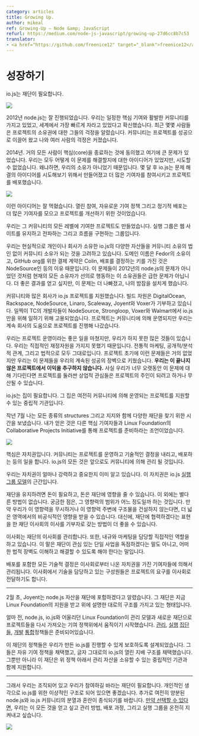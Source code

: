 ```yaml
---
category: articles
title: Growing Up.
author: mikeal
ref: Growing-Up — Node &amp; JavaScript
refurl: https://medium.com/node-js-javascript/growing-up-27d6cc8b7c53
translator:
- <a href="https://github.com/freenice12" target="_blank">freenice12</a>
---
```


<!--
# Growing Up
io.js needs a foundation.
In 2012 things were going well for node.js. We had a thriving community, solid core contributions, and it was already clear that we were the fastest growing ecosystem in the world. Around this time a few people noted their concerns about the ownership of the project. Community had been driving the project quite successfully so when people raised these concerns myself and others considered them tin foil hat hand wavers and ignored them.
-->

# 성장하기
io.js는 재단이 필요합니다.

![](https://d262ilb51hltx0.cloudfront.net/max/1035/1*zlzhxvse_oNQwbGgLIzWlA.png)

2012년 node.js는 잘 진행되었습니다. 우리는 일정한 핵심 기여와 활발한 커뮤니티를 가지고 있었고, 세계에서 가장 빠르게 자라고 있었다고 확신했습니다. 최근 몇몇 사람들은 프로젝트의 소유권에 대한 그들의 걱정을 알렸습니다. 커뮤니티는 프로젝트를 성공으로 이끌어 왔고 나와 여러 사람의 걱정은 커졌습니다.

<!--
Cut to 2014. Nearly everyone close to core agrees that there is a big problem. We all have ideas about how to fix it but we can’t try them, because we don’t own it. Months later io.js is created to try out ideas that might bring more contributors and releases back to the project.
Those ideas worked. Open governance, liberal contribution policy, and regular releases did wonders for getting more contributors and improvements flowing in to the project.
We also created a project where the community contributed at every level. Working groups maintain the website, evangelism and even the streams implementation.
We consider io.js to be owned by the community. However, without a legal entity to own property it means that various io.js assets are in reality owned by individuals and companies. The domain name is owned by Fedor, the billing contact for the GitHub org is Colin, the keys used for signing the releases are owned by NodeSource, etc. With all the current owners acting in good faith this ownership isn’t an immediate problem, just as it wasn’t a problem for node.js in 2012, but the more successful we are the worse it could be, so this is something that keeps me up at night.
A number of companies support the io.js project and its community. Build resources are being donated by DigitalOcean, Rackspace, NodeSource, Linaro, Scaleway, Joyent and Voxer. As early as the first week of development members of the TC were paid to work on io.js fulltime by NodeSource, Strongloop, Voxer, and Walmart. The project is run by the community but we’ve always persisted on the good will of companies that stepped up to help out the project.
We’ve done a great job running the project but there’s a number of things we don’t do because we don’t have direct financial resources. Traditional marketing, public/analyst relations, and legal are untouched. In the early stages of a project none of this matters too much but as we grow it becomes a barrier to our continued success. We don’t benefit from this not being done. In fact, if we wait too long to do this the commercial interest around the project will fill this void and try to become the voice of the project.
-->

2014년. 거의 모든 사람이 핵심(core)을 종료하는 것에 동의했고 여기에 큰 문제가 있었습니다. 우리는 모두 어떻게 이 문제를 해결할지에 대한 아이디어가 있었지만, 시도할 수 없었습니다. 왜냐하면, 우리의 소유가 아니었기 때문입니다. 몇 달 후 io.js는 문제 해결의 아이디어를 시도해보기 위해서 만들어졌고 더 많은 기여자를 참여시키고 프로젝트를 배포했습니다.

![](https://d262ilb51hltx0.cloudfront.net/max/1126/1*yyWL2UQGCo7BbzsmryzlTg.jpeg)

이런 아이디어는 잘 먹혔습니다. 열린 참여, 자유로운 기여 정책 그리고 정기적 배포는 더 많은 기여자를 모으고 프로젝트를 개선하기 위한 것이었습니다.

우리는 그 커뮤니티의 모든 레벨에 기여한 프로젝트도 만들었습니다. 실행 그룹은 웹 사이트를 유지하고 전파하는 그리고 흐름을 구현하는 그룹입니다.

우리는 현실적으로 개인이나 회사가 소유한 io.js의 다양한 자산들을 커뮤니티 소유의 법인 없이 커뮤니티 소유가 되는 것을 고려하고 있습니다. 도메인 이름은 Fedor의 소유이고, GitHub org를 위한 결제 계약은 Colin, 배포를 결정하는 키를 가진 것은 NodeSource인 등의 이유 때문입니다. 이 문제들이 2012년의 node.js의 문제가 아니었던 것처럼 현재의 모든 소유자가 선의로 행동하는 이 소유권들은 급한 문제가 아닙니다. 더 좋은 결과를 얻고 싶지만, 이 문제는 더 나빠졌고, 나의 밤잠을 설치게 했습니다.

커뮤니티와 많은 회사가 io.js 프로젝트를 지원했습니다. 빌드 자원은 DigitalOcean, Rackspace, NodeSource, Linaro, Scaleway, Joyent와 Voxer가 기부하고 있습니다. 일찍이 TC의 개발자들이 NodeSource, Strongloop, Voxer와 Walmart에서 io.js만을 위해 일하기 위해 고용되었습니다. 프로젝트는 커뮤니티에 의해 운영되지만 우리는 계속 회사의 도움으로 프로젝트를 진행해 나갔습니다.

우리는 프로젝트 운영이라는 좋은 일을 마쳤지만, 우리가 하지 못한 많은 것들이 있습니다. 우리는 직접적인 재정자원을 가지지 못했기 때문입니다. 전통적 마케팅, 공개적/분석적 관계, 그리고 법적으로 모두 그대로입니다. 프로젝트 초기에 이런 문제들은 거의 없었지만 우리는 이 문제들을 우리의 계속된 성공의 장벽으로 키웠습니다. **우리는 이 끝나지 않은 프로젝트에서 이익을 추구하지 않습니다.** 사실 우리가 너무 오랫동안 이 문제에 대해 기다린다면 프로젝트를 둘러싼 상업적 관심들은 프로젝트의 주인이 되려고 하거나 무산될 수 있습니다.

<!--
io.js needs a home. A neutral organization that can support a project still governed by its community.
Last July I spent time looking at a variety of foundations with all kinds of structures and support. I brought what I found to the other core contributors and recommended that we go with the approach the Linux Foundation recommends for projects it sets up through the Collaborative Projects Initiative.
The key is autonomy. The community runs the project, makes the technical decisions, runs the releases, etc. Everything io.js does now will continue to be handled by the community.
We already know how powerful and important autonomy is, it’s the basis of the io.js working group model.
It takes money to keep a foundation alive and that money will have an influence on the foundation, there’s no way around that. The question is: what will the scope of that influence be? If we try to ignore this influence and don’t create a structure around it we open ourselves up to informal influence that could be wide in scope. Instead, it’s better to have the donors to the foundation collaborate with each other through representation on the foundation’s Board of Directors.
The board oversees the finances of the foundation. They also take a direct role in managing the marketing and legal. This means the marketing message won’t be exclusive to a single business interest in the foundation and also ensures that any legal barriers to adoption are widely understood and addressed.
All technical decisions, including releases, are governed by the contributors with autonomy from the Board. A member of the technical side also sits on the Board to convey the needs of the project to the Board.
-->

io.js는 집이 필요합니다. 그 집은 여전히 커뮤니티에 의해 운영되는 프로젝트를 지원할 수 있는 중립적 기관입니다.

작년 7월 나는 모든 종류의 structures 그리고 지지와 함께 다양한 재단을 찾기 위한 시간을 보냈습니다. 내가 얻은 것은 다른 핵심 기여자들과 Linux Foundation의 Collaborative Projects Initiative를 통해 프로젝트를 준비하라는 조언이었습니다.

![](https://d262ilb51hltx0.cloudfront.net/max/1056/1*KDEbsojgiovF6hhSPmwcww.png)

핵심은 자치권입니다. 커뮤니티는 프로젝트를 운영하고 기술적인 결정을 내리고, 배포하는 등의 일을 합니다. io.js의 모든 것은 앞으로도 커뮤니티에 의해 관리 될 것입니다.

우리는 자치권이 얼마나 강력하고 중요한지 이미 알고 있습니다. 이 자치권은 io.js [실행 그룹 모델](https://github.com/nodejs/node/blob/master/WORKING_GROUPS.md)의 근간입니다.

재단을 유지하려면 돈이 필요하고, 돈은 재단에 영향을 줄 수 있습니다. 이 외에는 별다른 방법이 없습니다. 궁금한 점은, 그 영향력의 범위가 어느 정도일까 하는 것입니다. 만약 우리가 이 영향력을 무시하거나 이 영향력 주변에 구조물을 건설하지 않는다면, 더 넓은 영역에서의 비공식적인 영향을 받을 수 있습니다. 대신에, 재단에 협력하겠다는 표현을 한 재단 이사회의 이사를 기부자로 갖는 방법이 더 좋을 수 있습니다.

이사회는 재단의 이사회를 관리합니다. 또한, 내규와 마케팅을 담당할 직접적인 역할을 하고 있습니다. 이 말은 재단이 관심 있는 단일 사업을 독점하겠다는 말도 아니고, 어떠한 법적 장벽도 이해하고 해결할 수 있도록 해야 한다는 말입니다.

배포를 포함한 모든 기술적 결정은 이사회로부터 나온 자치권을 가진 기여자들에 의해서 관리됩니다. 이사회에서 기술을 담당하고 있는 구성원들은 프로젝트의 요구를 이사회로 전달하기도 합니다.


<!--
In early February Joyent announced that they would be putting the node.js assets into a foundation. That foundation is nearly formed now with support from the Linux Foundation and has the structure I’ve detailed above.
A little over a month ago the Linux Foundation, along with people from node.js and io.js, began working on a governance model and contribution policy that might bring the projects back together under the new foundation. The governance, working groups, development and convergence policies are now ready.
The policies of the foundation are designed to preserve the progress we’ve made in io.js. They take the liberal collaborator models and open governance of io.js almost verbatim but also back it up with a neutral organization the can own the assets administered under those policies.
-->

---

2월 초, Joyent는 node.js 자산을 재단에 포함하겠다고 알렸습니다. 그 재단은 지금 Linux Foundation의 지원을 받고 위에 설명한 대로의 구조를 가지고 있는 형태입니다. 

얼마 전, node.js, io.js와 어울리던 Linux Foundation이 관리 모델과 새로운 재단으로 프로젝트들을 다시 가져오는 기여 정책위에서 움직이기 시작했습니다. [관리](https://github.com/joyent/nodejs-advisory-board/blob/master/governance-proposal/TSC-Charter-raft.md), [실행](https://github.com/joyent/nodejs-advisory-board/blob/master/governance-proposal/TSC-Project-Lifecycle.md) [집단들](https://github.com/joyent/nodejs-advisory-board/blob/master/governance-proposal/WG-Merger.md), [개발](https://github.com/jasnell/dev-policy/blob/master/README.md) [통합](https://github.com/jasnell/dev-policy/blob/master/convergence.md)정책들은 준비되어있습니다.

이 재단의 정책들은 우리가 만든 io.js를 진행할 수 있게 보호하도록 설계되었습니다. 그들은 자유 기여 정책을 채택했고, 글자 그대로의 io.js의 열린 지배 구조를 채택했습니다. 그뿐만 아니라 이 재단은 위 정책 아래서 관리 자산을 소유할 수 있는 중립적인 기관과 함께 지원합니다.

---

<!--
So, we need a foundation. One has been setup and wants us to join. It has, in my opinion, an ideal structure for io.js. As an added bonus we get to end the split and confusion in the community who are still torn between io.js and node.js. We get all of this and we get to keep our governance, release process, and working groups intact. If we choose to.
-->

그래서 우리는 조직되어 있고 우리가 참여하길 바라는 재단이 필요합니다. 개인적인 생각으로 io.js를 위한 이상적인 구조로 되어 있으면 좋겠습니다. 추가로 여전히 양분된 node.js와 io.js 커뮤니티의 분열과 혼란이 종식되기를 바랍니다. [만약 선택할 수 있다면](https://github.com/nodejs/io.js/issues/1664), 우리는 이 모든 것을 얻고 싶고 관리 방법, 배포 과정, 그리고 실행 그룹을 온전히 지켜내고 싶습니다.

![](https://d262ilb51hltx0.cloudfront.net/max/880/1*TA2IVRqUhiouhitlS9fRLw.gif)

